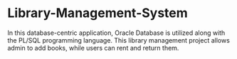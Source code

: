 # Library-Management-System
In this database-centric application, Oracle Database is utilized along with the PL/SQL programming language. This library management project allows admin to add books, while users can rent and return them.
